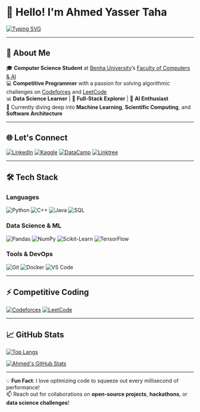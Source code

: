 # 👋 Hello! I'm Ahmed Yasser Taha

<a href="https://git.io/typing-svg"><img src="https://readme-typing-svg.demolab.com?font=Fira+Code&weight=900&size=40&pause=1000&color=5a189a&center=true&vCenter=true&width=600&height=100&lines=Software+Developer;Competitive+Programmer;Data+Science+Enthusiast;Open-Source+Contributor;Web+Designer;Problem+Solver" alt="Typing SVG" /></a>

---

## 🚀 About Me

🎓 **Computer Science Student** at [Benha University](https://bu.edu.eg/)’s [Faculty of Computers & AI](https://fci.bu.edu.eg/)  
💻 **Competitive Programmer** with a passion for solving algorithmic challenges on [Codeforces](https://codeforces.com/profile/AhmedYasser_77) and [LeetCode](https://leetcode.com/u/AhmedYasser_77)  
📊 **Data Science Learner** | 🔧 **Full-Stack Explorer** | 🧠 **AI Enthusiast**  
🌱 Currently diving deep into **Machine Learning**, **Scientific Computing**, and **Software Architecture**

---

## 🌐 Let's Connect

[![LinkedIn](https://img.shields.io/badge/LinkedIn-0A66C2?style=for-the-badge&logo=linkedin&logoColor=white)](https://www.linkedin.com/in/ahmedyassertaha/)
[![Kaggle](https://img.shields.io/badge/Kaggle-20BEFF?style=for-the-badge&logo=kaggle&logoColor=white)](https://www.kaggle.com/ahmedyassertaha)
[![DataCamp](https://img.shields.io/badge/DataCamp-05192D?style=for-the-badge&logo=datacamp&logoColor=white)](https://www.datacamp.com/portfolio/ahmedyassertaha)
[![Linktree](https://img.shields.io/badge/Linktree-39E09B?style=for-the-badge&logo=linktree&logoColor=white)](https://linktr.ee/ahmedyassertaha)

---

## 🛠️ Tech Stack

### **Languages**
![Python](https://img.shields.io/badge/Python-3776AB?style=for-the-badge&logo=python&logoColor=white)
![C++](https://img.shields.io/badge/C++-00599C?style=for-the-badge&logo=c%2B%2B&logoColor=white)
![Java](https://img.shields.io/badge/Java-007396?style=for-the-badge&logo=openjdk&logoColor=white)
![SQL](https://img.shields.io/badge/SQL-4479A1?style=for-the-badge&logo=postgresql&logoColor=white)

### **Data Science & ML**
![Pandas](https://img.shields.io/badge/Pandas-150458?style=for-the-badge&logo=pandas&logoColor=white)
![NumPy](https://img.shields.io/badge/NumPy-013243?style=for-the-badge&logo=numpy&logoColor=white)
![Scikit-Learn](https://img.shields.io/badge/ScikitLearn-F7931E?style=for-the-badge&logo=scikitlearn&logoColor=white)
![TensorFlow](https://img.shields.io/badge/TensorFlow-FF6F00?style=for-the-badge&logo=tensorflow&logoColor=white)

### **Tools & DevOps**
![Git](https://img.shields.io/badge/Git-F05032?style=for-the-badge&logo=git&logoColor=white)
![Docker](https://img.shields.io/badge/Docker-2496ED?style=for-the-badge&logo=docker&logoColor=white)
![VS Code](https://img.shields.io/badge/VS_Code-007ACC?style=for-the-badge&logo=visualstudiocode&logoColor=white)

---

## ⚡ Competitive Coding

[![Codeforces](https://img.shields.io/badge/Codeforces-1F8ACB?style=for-the-badge&logo=codeforces&logoColor=white)](https://codeforces.com/profile/AhmedYasser_77)
[![LeetCode](https://img.shields.io/badge/LeetCode-FFA116?style=for-the-badge&logo=leetcode&logoColor=white)](https://leetcode.com/u/AhmedYasser_77)

---
## 📈 GitHub Stats

[![Top Langs](https://github-readme-stats.vercel.app/api/top-langs/?username=AhmedYasserTaha&layout=compact&theme=radical&hide=html,css)](https://github.com/anuraghazra/github-readme-stats)

[![Ahmed's GitHub Stats](https://github-readme-stats.vercel.app/api?username=AhmedYasserTaha&show_icons=true&theme=radical&include_all_commits=true)](https://github.com/anuraghazra/github-readme-stats)

---

💡 **Fun Fact**: I love optimizing code to squeeze out every millisecond of performance!  
📫 Reach out for collaborations on **open-source projects**, **hackathons**, or **data science challenges**!
